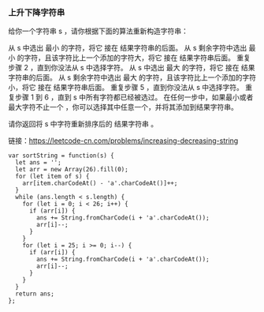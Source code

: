 <!--
 * @Author: 月魂
 * @Date: 2021-03-18 10:22:00
 * @LastEditTime: 2021-03-18 10:22:17
 * @LastEditors: 月魂
 * @Description: 
 * @FilePath: \leetcode-per-day\day71.md
-->
### 上升下降字符串
给你一个字符串 s ，请你根据下面的算法重新构造字符串：

从 s 中选出 最小 的字符，将它 接在 结果字符串的后面。
从 s 剩余字符中选出 最小 的字符，且该字符比上一个添加的字符大，将它 接在 结果字符串后面。
重复步骤 2 ，直到你没法从 s 中选择字符。
从 s 中选出 最大 的字符，将它 接在 结果字符串的后面。
从 s 剩余字符中选出 最大 的字符，且该字符比上一个添加的字符小，将它 接在 结果字符串后面。
重复步骤 5 ，直到你没法从 s 中选择字符。
重复步骤 1 到 6 ，直到 s 中所有字符都已经被选过。
在任何一步中，如果最小或者最大字符不止一个 ，你可以选择其中任意一个，并将其添加到结果字符串。

请你返回将 s 中字符重新排序后的 结果字符串 。

链接：https://leetcode-cn.com/problems/increasing-decreasing-string

```
var sortString = function(s) {
  let ans = '';
  let arr = new Array(26).fill(0);
  for (let item of s) {
    arr[item.charCodeAt() - 'a'.charCodeAt()]++;
  }
  while (ans.length < s.length) {
    for (let i = 0; i < 26; i++) {
      if (arr[i]) {
        ans += String.fromCharCode(i + 'a'.charCodeAt());
        arr[i]--;
      }
    }
    for (let i = 25; i >= 0; i--) {
      if (arr[i]) {
        ans += String.fromCharCode(i + 'a'.charCodeAt());
        arr[i]--;
      }
    }
  }
  return ans;
};
```